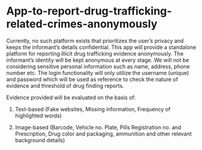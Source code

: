 # App-to-report-drug-trafficking-related-crimes-anonymously
Currently, no such platform exists that prioritizes the user’s  privacy and keeps the informant’s details confidential. 
This app will provide a standalone platform for reporting illicit drug  trafficking evidence anonymously. 
The informant’s identity will be kept anonymous at every stage.  We will not be considering sensitive personal information such as  name, address, phone number etc. The login functionality will only  utilize the username (unique) and password which will be used as  reference to check the nature of evidence and threshold of drug  finding reports. 

 Evidence provided will be evaluated on the basis of:
1. Text-based (Fake websites, Missing information, 
Frequency of highlighted words)

2. Image-based (Barcode, Vehicle no. Plate, Pills 
Registration no. and Prescription, Drug color and packaging, 
ammunition and other relevant background details)
